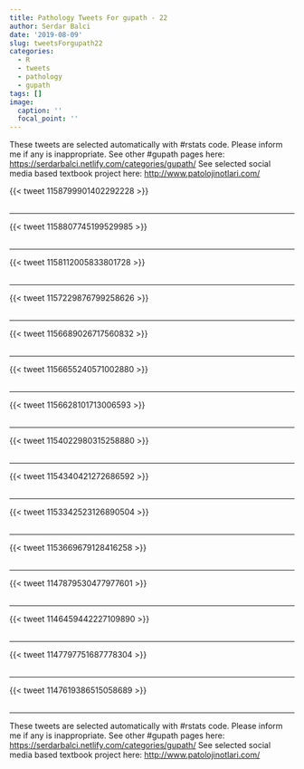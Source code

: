 ```yaml
---
title: Pathology Tweets For gupath - 22
author: Serdar Balci
date: '2019-08-09'
slug: tweetsForgupath22
categories:
  - R
  - tweets
  - pathology
  - gupath
tags: []
image:
  caption: ''
  focal_point: ''
---
```



These tweets are selected automatically with #rstats code. Please inform me if any is inappropriate.
See other #gupath pages here: https://serdarbalci.netlify.com/categories/gupath/ 
See selected social media based textbook project here: http://www.patolojinotlari.com/

{{< tweet 1158799901402292228 >}}
<br>
<br>
<hr>
{{< tweet 1158807745199529985 >}}
<br>
<br>
<hr>
{{< tweet 1158112005833801728 >}}
<br>
<br>
<hr>
{{< tweet 1157229876799258626 >}}
<br>
<br>
<hr>
{{< tweet 1156689026717560832 >}}
<br>
<br>
<hr>
{{< tweet 1156655240571002880 >}}
<br>
<br>
<hr>
{{< tweet 1156628101713006593 >}}
<br>
<br>
<hr>
{{< tweet 1154022980315258880 >}}
<br>
<br>
<hr>
{{< tweet 1154340421272686592 >}}
<br>
<br>
<hr>
{{< tweet 1153342523126890504 >}}
<br>
<br>
<hr>
{{< tweet 1153669679128416258 >}}
<br>
<br>
<hr>
{{< tweet 1147879530477977601 >}}
<br>
<br>
<hr>
{{< tweet 1146459442227109890 >}}
<br>
<br>
<hr>
{{< tweet 1147797751687778304 >}}
<br>
<br>
<hr>
{{< tweet 1147619386515058689 >}}
<br>
<br>
<hr>


These tweets are selected automatically with #rstats code. Please inform me if any is inappropriate.
See other #gupath pages here: https://serdarbalci.netlify.com/categories/gupath/ 
See selected social media based textbook project here: http://www.patolojinotlari.com/
